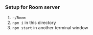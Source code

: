 ### Setup for Room server

1. `~/Room`
2. `npm i` in this directory
3. `npm start` in another terminal window
